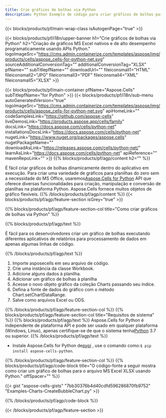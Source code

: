 ```yaml
---
title: Crie gráficos de bolhas via Python
description: Python Exemplo de código para criar gráficos de bolhas para o Excel usando a Biblioteca Python. Use este código para criar um gráfico de bolhas para o MS Excel no aplicativo baseado em Python.
---
```

{{< blocks/products/pf/main-wrap-class isAutogenPage="true" >}}

{{< blocks/products/pf/i18n/upper-banner h1="Crie gráficos de bolhas via Python" h2="Criação de gráficos MS Excel nativos e de alto desempenho programaticamente usando APIs Python." logoImageSrc="https://cms.admin.containerize.com/templates/aspose/img/products/cells/aspose_cells-for-python-net.svg" sourceAdditionalConversionTag="" additionalConversionTag="XLSX" pfName="" subTitlepfName="" downloadUrl="" fileiconsmall1="HTML" fileiconsmall2="JPG" fileiconsmall3="PDF" fileiconsmall4="XML" fileiconsmall5="XLSX" >}}

{{< blocks/products/pf/main-container pfName="Aspose.Cells" subTitlepfName="for Python" >}}
{{< blocks/products/pf/i18n/sub-menu autoGeneratedVersion="true" logoImageSrc="https://cms.admin.containerize.com/templates/aspose/img/products/cells/aspose_cells-for-python-net.svg" apiHomeLink="" codeSamplesLink="https://github.com/aspose-cells" liveDemosLink="https://products.aspose.app/cells/family" docsLink="https://docs.aspose.com/cells/python-net" installationsDocsLink="https://docs.aspose.com/cells/python-net" nugetLink="https://www.nuget.org/packages/aspose.cells" nugetPackageName="" downloadAsLink="https://releases.aspose.com/cells/python-net/" learnAsLink="https://docs.aspose.com/cells/python-net" apiReference="" mavenRepoLink="" >}}
{{% blocks/products/pf/agp/content h2="" %}}

É fácil criar gráficos de bolhas dinamicamente dentro do aplicativo em execução. Para criar uma variedade de gráficos para planilhas do zero sem a necessidade do MS Office, usaremos[Aspose.Cells for Python](https://pypi.org/project/aspose-cells-python) API que oferece diversas funcionalidades para criação, manipulação e conversão de planilhas na plataforma Python. Aspose.Cells fornece muitos objetos de gráfico flexíveis.
{{% /blocks/products/pf/agp/content %}}
{{< blocks/products/pf/agp/feature-section isGrey="true" >}}

{{% blocks/products/pf/agp/feature-section-col title="Como criar gráficos de bolhas via Python" %}}

{{% blocks/products/pf/agp/text %}}

É fácil para os desenvolvedores criar um gráfico de bolhas executando diferentes aplicativos de relatórios para processamento de dados em apenas algumas linhas de código.

{{% /blocks/products/pf/agp/text %}}

1. Importe asposecells em seu arquivo de código.
1. Crie uma instância da classe Workbook.
1. Adicione alguns dados à planilha.
1. Adicionar um gráfico de bolhas à planilha
1. Acesse o novo objeto gráfico da coleção Charts passando seu índice.
1. Defina a fonte de dados do gráfico com o método Chart.setChartDataRange.
1. Salve como arquivos Excel ou ODS.

{{% /blocks/products/pf/agp/feature-section-col %}}
{{% blocks/products/pf/agp/feature-section-col title="Requisitos de sistema" %}}
{{% blocks/products/pf/agp/text %}}
 Aspose.Cells for Python é independente de plataforma API e pode ser usado em qualquer plataforma (Windows, Linux), apenas certifique-se de que o sistema tenha[Python](https://www.python.org/downloads/) 3.7 ou superior.
{{% /blocks/products/pf/agp/text %}}
- Instale Aspose.Cells for Python de<a href="https://pypi.org/project/aspose-cells-python/">pypi</a> , use o comando como:<code>$ pip install aspose-cells-python</code>.

{{% /blocks/products/pf/agp/feature-section-col %}}
{{% blocks/products/pf/agp/code-block title="O código-fonte a seguir mostra como criar um gráfico de bolhas para o arquivo MS Excel XLSX usando Python." offSpacer="" %}}

{{< gist "aspose-cells-gists" "7bb30376b4d40cdfd596286870fb9752" "Examples-Charts-CreateBubbleChart.py" >}}

{{% /blocks/products/pf/agp/code-block %}}

{{< /blocks/products/pf/agp/feature-section >}}

<!-- aboutfile Starts -->

